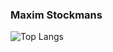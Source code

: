### Maxim Stockmans
![Top Langs](https://github-readme-stats.vercel.app/api/top-langs/?username=MaximStockmans&theme=blueberry&count_private=true&hide_border=true)

